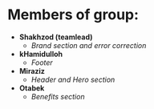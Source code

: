 # Members of group:
* **Shakhzod (teamlead)** 
    * *Brand section and error correction*
* **kHamidulloh** 
    * *Footer*
* **Miraziz**
    * *Header and Hero section*
* **Otabek** 
    * *Benefits section*